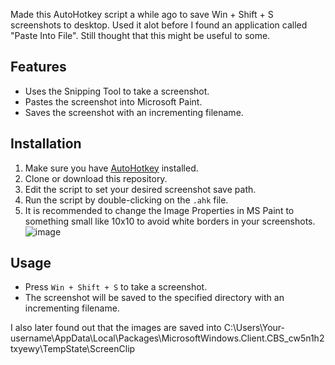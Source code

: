 Made this AutoHotkey script a while ago to save Win + Shift + S screenshots to desktop. Used it alot before I found an application called "Paste Into File". Still thought that this might be useful to some.

## Features

- Uses the Snipping Tool to take a screenshot.
- Pastes the screenshot into Microsoft Paint.
- Saves the screenshot with an incrementing filename.

## Installation

1. Make sure you have [AutoHotkey](https://www.autohotkey.com/) installed.
2. Clone or download this repository.
3. Edit the script to set your desired screenshot save path.
4. Run the script by double-clicking on the `.ahk` file.
5. It is recommended to change the Image Properties in MS Paint to something small like 10x10 to avoid white borders in your screenshots.
![image](https://github.com/J8rgen/SaveScreenshot/assets/92487999/abe732a1-4f66-4269-8efa-9f7a1109ca35)

## Usage

- Press `Win + Shift + S` to take a screenshot.
- The screenshot will be saved to the specified directory with an incrementing filename.


I also later found out that the images are saved into C:\Users\Your-username\AppData\Local\Packages\MicrosoftWindows.Client.CBS_cw5n1h2txyewy\TempState\ScreenClip 


